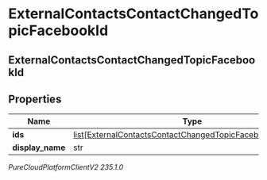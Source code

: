 # ExternalContactsContactChangedTopicFacebookId

## ExternalContactsContactChangedTopicFacebookId

## Properties

|Name | Type | Description | Notes|
|------------ | ------------- | ------------- | -------------|
| **ids** | [list[ExternalContactsContactChangedTopicFacebookScopedId]](ExternalContactsContactChangedTopicFacebookScopedId) |  | [optional] |
| **display_name** | str |  | [optional] |



_PureCloudPlatformClientV2 235.1.0_
